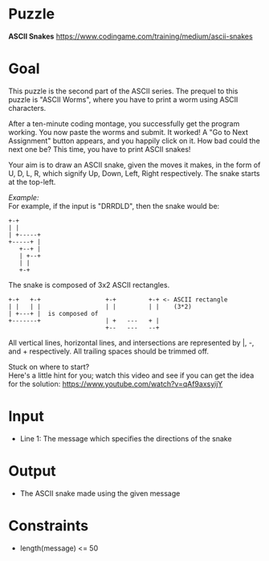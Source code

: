 # Puzzle
**ASCII Snakes** https://www.codingame.com/training/medium/ascii-snakes

# Goal
This puzzle is the second part of the ASCII series. The prequel to this puzzle is "ASCII Worms", where you have to print a worm using ASCII characters.

After a ten-minute coding montage, you successfully get the program working. You now paste the worms and submit. It worked! A "Go to Next Assignment" button appears, and you happily click on it. How bad could the next one be? This time, you have to print ASCII snakes!

Your aim is to draw an ASCII snake, given the moves it makes, in the form of U, D, L, R, which signify Up, Down, Left, Right respectively. The snake starts at the top-left.

*Example:*  
For example, if the input is "DRRDLD", then the snake would be:
```
+-+
| |
| +-----+
+-----+ |
   +--+ |
   | +--+
   | |
   +-+
```

The snake is composed of 3x2 ASCII rectangles.
```
+-+   +-+                  +-+         +-+ <- ASCII rectangle
| |   | |                  | |         | |    (3*2)
| +---+ |  is composed of
+-------+                  | +   ---   + |
                           +--   ---   --+
```

All vertical lines, horizontal lines, and intersections are represented by |, -, and + respectively. All trailing spaces should be trimmed off.

Stuck on where to start?  
Here's a little hint for you; watch this video and see if you can get the idea for the solution: https://www.youtube.com/watch?v=qAf9axsyijY

# Input
* Line 1: The message which specifies the directions of the snake

# Output
* The ASCII snake made using the given message

# Constraints
* length(message) <= 50
